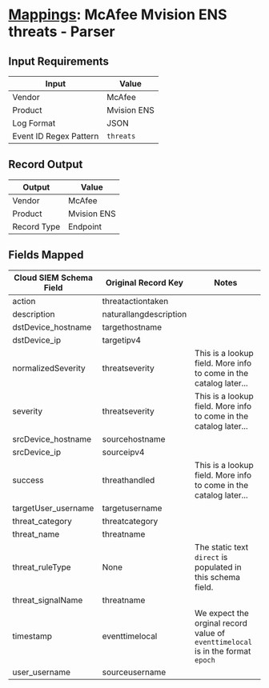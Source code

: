 # [Mappings](README.md): McAfee Mvision ENS threats - Parser

## Input Requirements

|Input|Value|
|-----|-----|
|Vendor|McAfee|
|Product|Mvision ENS|
|Log Format|JSON|
|Event ID Regex Pattern|`threats`|

## Record Output

|Output|Value|
|------|-----|
|Vendor|McAfee|
|Product|Mvision ENS|
|Record Type|Endpoint|

## Fields Mapped

|Cloud SIEM Schema Field|Original Record Key|Notes|
|-----------------------|-------------------|-----|
|action|threatactiontaken||
|description|naturallangdescription||
|dstDevice_hostname|targethostname||
|dstDevice_ip|targetipv4||
|normalizedSeverity|threatseverity|This is a lookup field. More info to come in the catalog later...|
|severity|threatseverity|This is a lookup field. More info to come in the catalog later...|
|srcDevice_hostname|sourcehostname||
|srcDevice_ip|sourceipv4||
|success|threathandled|This is a lookup field. More info to come in the catalog later...|
|targetUser_username|targetusername||
|threat_category|threatcategory||
|threat_name|threatname||
|threat_ruleType|None|The static text `direct` is populated in this schema field.|
|threat_signalName|threatname||
|timestamp|eventtimelocal|We expect the orginal record value of `eventtimelocal` is in the format `epoch`|
|user_username|sourceusername||

